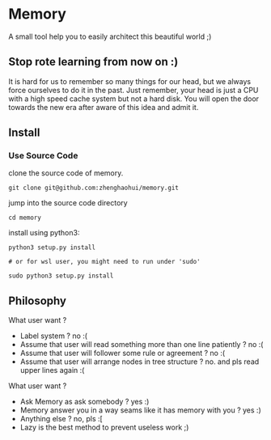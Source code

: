 # Memory

A small tool help you to easily architect this beautiful world ;)

## Stop rote learning from now on :)

It is hard for us to remember so many things for our head, but we always force ourselves to do it in the past. Just
remember, your head is just a CPU with a high speed cache system but not a hard disk. You will open the door towards the
new era after aware of this idea and admit it.

## Install

### Use Source Code

clone the source code of memory.

```shell
git clone git@github.com:zhenghaohui/memory.git
```

jump into the source code directory

```shell
cd memory
```

install using python3:

```shell
python3 setup.py install

# or for wsl user, you might need to run under 'sudo'

sudo python3 setup.py install
```

## Philosophy

What user want ?

- Label system ? no :(
- Assume that user will read something more than one line patiently ? no :(
- Assume that user will follower some rule or agreement ? no :(
- Assume that user will arrange nodes in tree structure ? no. and pls read upper lines again :(

What user want ?

- Ask Memory as ask somebody ? yes :)
- Memory answer you in a way seams like it has memory with you ? yes :)
- Anything else ? no, pls :[
- Lazy is the best method to prevent useless work ;)